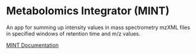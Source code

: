 # Metabolomics Integrator (MINT)

An app for summing up intensity values in mass spectrometry mzXML files in specified windows of retention time and m/z values.

[MINT Documentation](https://soerendip.github.io/ms-mint/)
